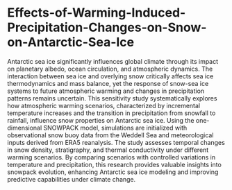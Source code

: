 # Effects-of-Warming-Induced-Precipitation-Changes-on-Snow-on-Antarctic-Sea-Ice

Antarctic sea ice significantly influences global climate through its impact on planetary albedo, ocean circulation, and atmospheric dynamics. The interaction between sea ice and overlying snow critically affects sea ice thermodynamics and mass balance, yet the response of snow-sea ice systems to future atmospheric warming and changes in precipitation patterns remains uncertain. This sensitivity study systematically explores how atmospheric warming scenarios, characterized by incremental temperature increases and the transition in precipitation from snowfall to rainfall, influence snow properties on Antarctic sea ice. Using the one-dimensional SNOWPACK model, simulations are initialized with observational snow buoy data from the Weddell Sea and meteorological inputs derived from ERA5 reanalysis. The study assesses temporal changes in snow density, stratigraphy, and thermal conductivity under different warming scenarios. By comparing scenarios with controlled variations in temperature and precipitation, this research provides valuable insights into snowpack evolution, enhancing Antarctic sea ice modeling and improving predictive capabilities under climate change.
